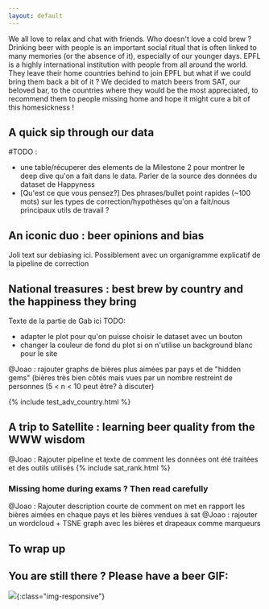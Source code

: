 ```yaml
---
layout: default
---
```


We all love to relax and chat with friends. Who doesn't love a cold brew ? Drinking beer with people is an important social ritual that is often linked to many memories (or the absence of it), especially of our younger days. EPFL is a highly international institution with people from all around the world. They leave their home countries behind to join EPFL but what if we could bring them back a bit of it ? We decided to match beers from SAT, our beloved bar, to the countries where they would be the most appreciated, to recommend them to people missing home and hope it might cure a bit of this homesickness !

## A quick sip through our data

#TODO : 
- une table/récuperer des elements de la Milestone 2 pour montrer le deep dive qu'on a fait dans le data. Parler de la source des données du dataset de Happyness 
- [Qu'est ce que vous pensez?] Des phrases/bullet point rapides (~100 mots) sur les types de correction/hypothèses qu'on a fait/nous principaux utils de travail ?


## An iconic duo : beer opinions and bias

Joli text sur debiasing ici. Possiblement avec un organigramme explicatif de la pipeline de correction
    
## National treasures : best brew by country and the happiness they bring

Texte de la partie de Gab ici
TODO:

- adapter le plot pour qu'on puisse choisir le dataset avec un bouton
- changer la couleur de fond du plot si on n'utilise un background blanc pour le site 

@Joao : rajouter graphs de bières plus aimées par pays et de "hidden gems" (bières très bien côtés mais vues par un nombre restreint de personnes (5 < n < 10 peut être? à discuter)


{% include test_adv_country.html %}

## A trip to Satellite : learning beer quality from the WWW wisdom

@Joao : Rajouter pipeline et texte de comment les données ont été traitées et des outils utilisés
{% include sat_rank.html %}

### Missing home during exams ? Then read carefully

@Joao : Rajouter description courte de comment on met en rapport les bières aimées en chaque pays et les bières vendues à sat 
@Joao : rajouter un wordcloud + TSNE graph avec les bières et drapeaux comme marqueurs
## To wrap up

## You are still there ? Please have a beer GIF:
![](/images/test_gif_beer.gif){:class="img-responsive"}
